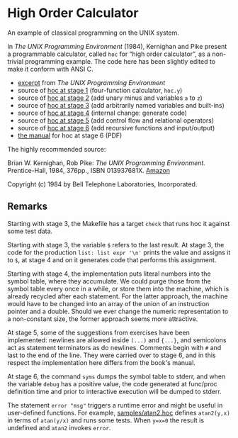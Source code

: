 # High Order Calculator

An example of classical programming on the UNIX system.

In *The UNIX Programming Environment* (1984), Kernighan
and Pike present a programmable calculator, called `hoc`
for “high order calculator”, as a non-trivial programming
example. The code here has been slightly edited to make it
conform with ANSI C.

- [excerpt](doc/unixdev.pdf) from *The UNIX Programming Environment*
- source of [hoc at stage 1](./stage1/hoc.y)
  (four-function calculator, `hoc.y`)
- source of [hoc at stage 2](./stage2/hoc.y)
  (add unary minus and variables `a` to `z`)
- source of [hoc at stage 3](./stage3/)
  (add arbitrarily named variables and built-ins)
- source of [hoc at stage 4](./stage4/)
  (internal change: generate code)
- source of [hoc at stage 5](./stage5/)
  (add control flow and relational operators)
- source of [hoc at stage 6](./stage6/)
  (add recursive functions and input/output)
- [the manual](man/hocman.pdf) for hoc at stage 6 (PDF)

The highly recommended source:

Brian W. Kernighan, Rob Pike:
*The UNIX Programming Environment.*
Prentice-Hall, 1984, 376pp., ISBN 013937681X.
[Amazon](https://www.amazon.com/dp/013937681X)

Copyright (c) 1984 by Bell Telephone Laboratories, Incorporated.

## Remarks

Starting with stage 3, the Makefile has a target `check`
that runs hoc it against some test data.

Starting with stage 3, the variable `$` refers to the
last result. At stage 3, the code for the production
`list: list expr '\n'` prints the value and assigns it
to `$`, at stage 4 and on it generates code that performs
this assignment.

Starting with stage 4, the implementation puts literal numbers
into the symbol table, where they accumulate. We could purge
those from the symbol table every once in a while, or store them
into the machine, which is already recycled after each statement.
For the latter approach, the machine would have to be changed
into an array of the union of an instruction pointer and a double.
Should we ever change the numeric representation to a non-constant
size, the former approach seems more attractive.

At stage 5, some of the suggestions from exercises have been
implemented: newlines are allowed inside `(...)` and `{...}`,
and semicolons act as statement terminators as do newlines.
Comments begin with `#` and last to the end of the line.
They were carried over to stage 6, and in this respect the
implementation here differs from the book's manual.

At stage 6, the command `syms` dumps the symbol table to
stderr, and when the variable `debug` has a positive value,
the code generated at func/proc definition time and prior
to interactive execution will be dumped to stderr.

The statement `error "msg"` triggers a runtime error
and might be useful in user-defined functions. For example,
[samples/atan2.hoc](samples/atan2.hoc) defines `atan2(y,x)`
in terms of `atan(y/x)` and runs some tests. When `y=x=0`
the result is undefined and `atan2` invokes `error`.

